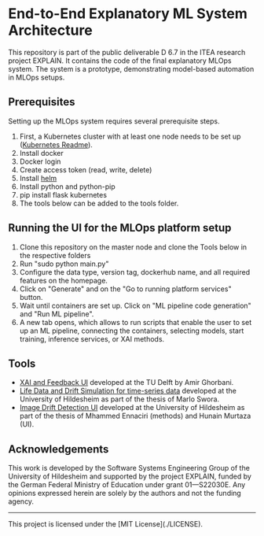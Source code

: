 <h1> End-to-End Explanatory ML System Architecture</h1>
This repository is part of the public deliverable D 6.7 in the ITEA research project EXPLAIN. It contains the code of the final explanatory MLOps system. The system is a prototype, demonstrating model-based automation in MLOps setups.

<h2>Prerequisites</h2>
Setting up the MLOps system requires several prerequisite steps. 

<ol>
  <li>First, a Kubernetes cluster with at least one node needs to be set up (<a href="https://www.uni-hildesheim.de/gitlab/sse/explain-initial-architecture-implementation/-/tree/main/Infrastructure?ref_type=heads">Kubernetes Readme</a>).</li>
  <li>Install docker</li>
  <li>Docker login</li>
  <li>Create access token (read, write, delete)</li>
  <li>Install <a href ="https://helm.sh/docs/intro/install/">helm</a></li>
  <li>Install python and python-pip</li>
  <li>pip install flask kubernetes</li>
  <li>The tools below can be added to the tools folder.</li>
</ol>

<h2>Running the UI for the MLOps platform setup</h2>
<ol>
  <li>Clone this repository on the master node and clone the Tools below in the respective folders</li>
  <li>Run "sudo python main.py"</li>
  <li>Configure the data type, version tag, dockerhub name, and all required features on the homepage.</li>
  <li>Click on "Generate" and on the "Go to running platform services" button.</li>
  <li>Wait until containers are set up. Click on "ML pipeline code generation" and "Run ML pipeline".</li>
  <li>A new tab opens, which allows to run scripts that enable the user to set up an ML pipeline, connecting the containers, selecting models, start training, inference services, or XAI methods.</li>
</ol>

<h2>Tools</h2>

<ul>
  <li><a href="https://github.com/Amirrgrbn/EXPLAIN_architecture">XAI and Feedback UI</a> developed at the TU Delft by Amir Ghorbani.</li>
  <li><a href="https://www.uni-hildesheim.de/gitlab/explain/data-drift-simulator">Life Data and Drift Simulation for time-series data</a> developed at the University of Hildesheim as part of the thesis of Marlo Swora.</li>
  <li><a href="https://github.com/malikhunain/Optimized-Web-Interface">Image Drift Detection UI</a> developed at the University of Hildesheim as part of the thesis of Mhammed Ennaciri (methods) and Hunain Murtaza (UI).</li>
</ul>

<h2>Acknowledgements</h2>
This work is developed by the Software Systems Engineering Group of the University of Hildesheim and supported by the project EXPLAIN, funded by the German Federal Ministry of Education under grant 01—S22030E. Any opinions expressed herein are solely by the authors and not the funding agency. 
<hr>
This project is licensed under the [MIT License](./LICENSE).
